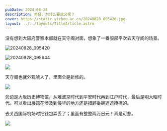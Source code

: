 ```yaml
---
pubDate: 2024-08-28
description: 奇怪，为什么要说又呢？
cover: https://static.yizhou.ac.cn/20240828_095420.jpg
layout: ../../layouts/TitleArticle.astro
---
```


没有想到大阪府警察本部就在天守阁对面，想象了一番服部平次去天守阁的场景。

![20240828_095420](https://static.yizhou.ac.cn/20240828_095420.jpg)

![20240828_095644](https://static.yizhou.ac.cn/20240828_095644.jpg)

![](https://static.yizhou.ac.cn/MLN5kx.jpg)

天守阁也就外观唬人了，里面全是新修的。

![](https://static.yizhou.ac.cn/nLkeTp.jpg)

旁边是大阪历史博物馆，从难波京时代到平安时代再到江户时代，最后是明大昭时代。可以看出展馆在涉及到侵华的地方还是措辞委婉遮遮掩掩的。

去关西国际机场时把钱包弄丢了；里面有整整两万日元！真是可悲。

![](https://static.yizhou.ac.cn/06jvhb.jpg)
